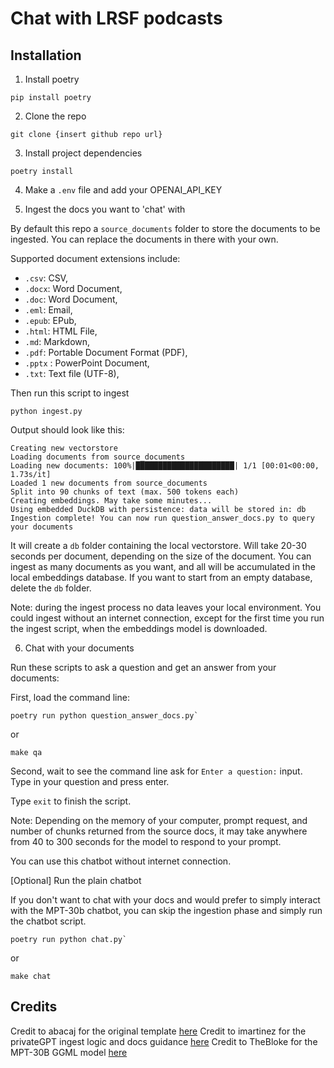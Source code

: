 # Chat with LRSF podcasts

## Installation

1. Install poetry

`pip install poetry`

2. Clone the repo

`git clone {insert github repo url}`

3. Install project dependencies

`poetry install`

4. Make a `.env` file and add your OPENAI_API_KEY


5. Ingest the docs you want to 'chat' with

By default this repo a `source_documents` folder to store the documents to be ingested. You can replace the documents in there with your own.

Supported document extensions include:

- `.csv`: CSV,
- `.docx`: Word Document,
- `.doc`: Word Document,
- `.eml`: Email,
- `.epub`: EPub,
- `.html`: HTML File,
- `.md`: Markdown,
- `.pdf`: Portable Document Format (PDF),
- `.pptx` : PowerPoint Document,
- `.txt`: Text file (UTF-8),

Then run this script to ingest

```shell
python ingest.py

```

Output should look like this:

```shell
Creating new vectorstore
Loading documents from source_documents
Loading new documents: 100%|██████████████████████| 1/1 [00:01<00:00,  1.73s/it]
Loaded 1 new documents from source_documents
Split into 90 chunks of text (max. 500 tokens each)
Creating embeddings. May take some minutes...
Using embedded DuckDB with persistence: data will be stored in: db
Ingestion complete! You can now run question_answer_docs.py to query your documents
```

It will create a `db` folder containing the local vectorstore. Will take 20-30 seconds per document, depending on the size of the document.
You can ingest as many documents as you want, and all will be accumulated in the local embeddings database.
If you want to start from an empty database, delete the `db` folder.

Note: during the ingest process no data leaves your local environment. You could ingest without an internet connection, except for the first time you run the ingest script, when the embeddings model is downloaded.

6. Chat with your documents

Run these scripts to ask a question and get an answer from your documents:

First, load the command line:

```shell
poetry run python question_answer_docs.py`
```

or

`make qa`

Second, wait to see the command line ask for `Enter a question:` input. Type in your question and press enter.

Type `exit` to finish the script.

Note: Depending on the memory of your computer, prompt request, and number of chunks returned from the source docs, it may take anywhere from 40 to 300 seconds for the model to respond to your prompt.

You can use this chatbot without internet connection.

[Optional] Run the plain chatbot

If you don't want to chat with your docs and would prefer to simply interact with the MPT-30b chatbot, you can skip the ingestion phase and simply run the chatbot script.

```shell
poetry run python chat.py`
```

or

`make chat`

## Credits

Credit to abacaj for the original template [here](https://github.com/abacaj/mpt-30B-inference/tree/main)
Credit to imartinez for the privateGPT ingest logic and docs guidance [here](https://github.com/imartinez/privateGPT/blob/main/README.md?plain=1)
Credit to TheBloke for the MPT-30B GGML model [here](https://huggingface.co/TheBloke/mpt-30B-chat-GGML)
